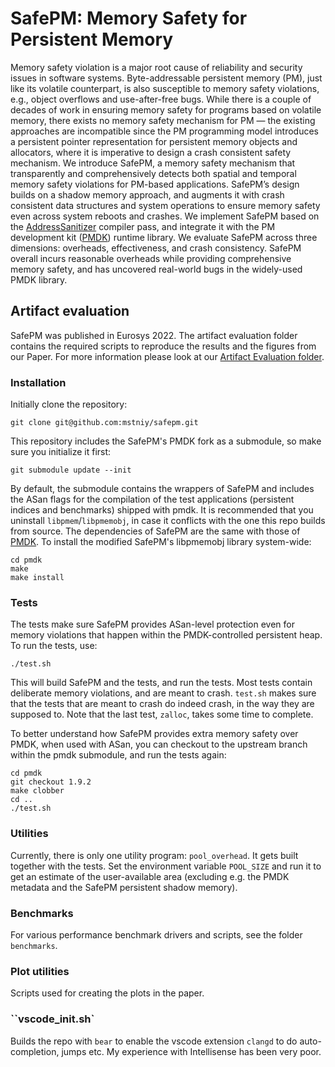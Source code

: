 # SafePM: Memory Safety for Persistent Memory

Memory safety violation is a major root cause of reliability and security issues in software systems. Byte-addressable persistent memory (PM), just like its volatile counterpart, is also susceptible to memory safety violations, e.g., object overflows and use-after-free bugs. While there is a couple of decades of work in ensuring memory safety for programs based on volatile memory, there exists no memory safety mechanism for PM — the existing approaches are incompatible since the PM programming model introduces a persistent pointer representation for persistent memory objects and allocators, where it is imperative to design a crash consistent safety mechanism. We introduce SafePM, a memory safety mechanism that transparently and comprehensively detects both spatial and temporal memory safety violations for PM-based applications. SafePM’s design builds on a shadow memory approach, and augments it with crash consistent data structures and system operations to ensure memory safety even across system reboots and crashes. We implement SafePM based on the [AddressSanitizer](https://clang.llvm.org/docs/AddressSanitizer.html) compiler pass, and integrate it with the PM development kit ([PMDK](https://github.com/pmem/pmdk)) runtime library. We evaluate SafePM across three dimensions: overheads, effectiveness, and crash consistency. SafePM overall incurs reasonable overheads while providing comprehensive memory safety, and has uncovered real-world bugs in the widely-used PMDK library.

## Artifact evaluation

SafePM was published in Eurosys 2022.
The artifact evaluation folder contains the required scripts to reproduce the results and the figures from our Paper.
For more information please look at our [Artifact Evaluation folder](https://github.com/mstniy/safepm/tree/master/artifact_evaluation).

### Installation

Initially clone the repository:
```
git clone git@github.com:mstniy/safepm.git
```

This repository includes the SafePM's PMDK fork as a submodule, so make sure you initialize it first:  
```
git submodule update --init
```

By default, the submodule contains the wrappers of SafePM and includes the ASan flags for the compilation of the test applications (persistent indices and benchmarks) shipped with pmdk. 
It is recommended that you uninstall `libpmem`/`libpmemobj`, in case it conflicts with the one this repo builds from source.
The dependencies of SafePM are the same with those of [PMDK](https://github.com/pmem/pmdk#dependencies).
To install the modified SafePM's libpmemobj library system-wide:
```
cd pmdk
make
make install
```

### Tests

The tests make sure SafePM provides ASan-level protection even for memory violations that happen within the PMDK-controlled persistent heap. To run the tests, use:  
```
./test.sh
```

This will build SafePM and the tests, and run the tests. Most tests contain deliberate memory violations, and are meant to crash. `test.sh` makes sure that the tests that are meant to crash do indeed crash, in the way they are supposed to. Note that the last test, `zalloc`, takes some time to complete.

To better understand how SafePM provides extra memory safety over PMDK, when used with ASan, you can checkout to the upstream branch within the pmdk submodule, and run the tests again:  
```
cd pmdk
git checkout 1.9.2
make clobber
cd ..
./test.sh
```

### Utilities

Currently, there is only one utility program: `pool_overhead`. It gets built together with the tests. Set the environment variable `POOL_SIZE` and run it to get an estimate of the user-available area (excluding e.g. the PMDK metadata and the SafePM persistent shadow memory).

### Benchmarks

For various performance benchmark drivers and scripts, see the folder `benchmarks`.

### Plot utilities

Scripts used for creating the plots in the paper.

### ``vscode_init.sh`

Builds the repo with `bear` to enable the vscode extension `clangd` to do auto-completion, jumps etc. My experience with Intellisense has been very poor.